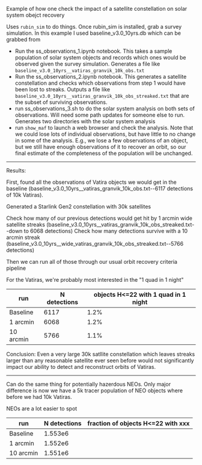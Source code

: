 Example of how one check the impact of a satellite constellation on solar system obejct recovery

Uses `rubin_sim` to do things. Once rubin_sim is installed, grab a survey simulation. In this example I used baseline_v3.0_10yrs.db which can be grabbed from 

* Run the ss_observations_1.ipynb notebook. This takes a sample population of solar system objects and records which ones would be observed given the survey simulation. Generates a file like `baseline_v3.0_10yrs__vatiras_granvik_10k_obs.txt`
* Run the ss_observations_2.ipynb notebook. This generates a satellite constellation and checks which observations from step 1 would have been lost to streaks. Outputs a file like `baseline_v3.0_10yrs__vatiras_granvik_10k_obs_streaked.txt` that are the subset of surviving observations.
* run ss_observations_3.sh to do the solar system analysis on both sets of observations. Will need some path updates for someone else to run. Generates two directories with the solar system analysis
* run `show_maf` to launch a web browser and check the analysis. Note that we could lose lots of individual observations, but have little to no change in some of the analysis. E.g., we lose a few observations of an object, but we still have enough observations of it to recover an orbit, so our final estimate of the completeness of the population will be unchanged.




------

Results:

First, found all the observations of Vatira objects we would get in the baseline (baseline_v3.0_10yrs__vatiras_granvik_10k_obs.txt--6117 detections of 10k Vatiras).

Generated a Starlink Gen2 constellation with 30k satellites

Check how many of our previous detections would get hit by 1 arcmin wide satellite streaks (baseline_v3.0_10yrs__vatiras_granvik_10k_obs_streaked.txt--down to 6068 detections)
Check how many detections survive with a 10 arcmin streak (baseline_v3.0_10yrs__wide_vatiras_granvik_10k_obs_streaked.txt--5766 detections)

Then we can run all of those through our usual orbit recovery criteria pipeline

For the Vatiras, we're probably most interested in the "1 quad in 1 night"

| run        |N detections |      objects H<=22 with 1 quad in 1 night       | 
| -----      | -----       |       --------------- |
| Baseline   |6117         |       1.2%  |
| 1 arcmin   |6068         |       1.2%  |
| 10 arcmin  |5766         |       1.1%  |


Conclusion:  Even a very large 30k satllite constellation which leaves streaks larger than any reasonable satellite ever seen before would not significantly impact our ability to detect and reconstruct orbits of Vatiras. 

------

Can do the same thing for potentially hazerdous NEOs. Only major difference is now we have a 5k tracer population of NEO objects where before we had 10k Vatiras.

NEOs are a lot easier to spot 


| run        |N detections |      fraction of objects H<=22 with xxx       | 
| -----      | -----       |       --------------- |
| Baseline   | 1.553e6        |        |
| 1 arcmin   | 1.552e6        |        |
| 10 arcmin  | 1.551e6        |        |


